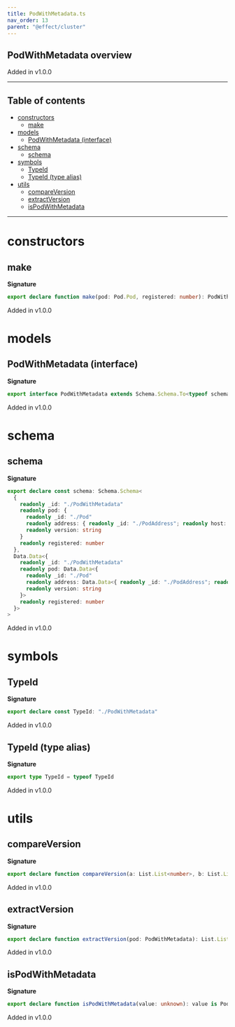```yaml
---
title: PodWithMetadata.ts
nav_order: 13
parent: "@effect/cluster"
---
```


## PodWithMetadata overview

Added in v1.0.0

---

<h2 class="text-delta">Table of contents</h2>

- [constructors](#constructors)
  - [make](#make)
- [models](#models)
  - [PodWithMetadata (interface)](#podwithmetadata-interface)
- [schema](#schema)
  - [schema](#schema-1)
- [symbols](#symbols)
  - [TypeId](#typeid)
  - [TypeId (type alias)](#typeid-type-alias)
- [utils](#utils)
  - [compareVersion](#compareversion)
  - [extractVersion](#extractversion)
  - [isPodWithMetadata](#ispodwithmetadata)

---

# constructors

## make

**Signature**

```ts
export declare function make(pod: Pod.Pod, registered: number): PodWithMetadata
```

Added in v1.0.0

# models

## PodWithMetadata (interface)

**Signature**

```ts
export interface PodWithMetadata extends Schema.Schema.To<typeof schema> {}
```

Added in v1.0.0

# schema

## schema

**Signature**

```ts
export declare const schema: Schema.Schema<
  {
    readonly _id: "./PodWithMetadata"
    readonly pod: {
      readonly _id: "./Pod"
      readonly address: { readonly _id: "./PodAddress"; readonly host: string; readonly port: number }
      readonly version: string
    }
    readonly registered: number
  },
  Data.Data<{
    readonly _id: "./PodWithMetadata"
    readonly pod: Data.Data<{
      readonly _id: "./Pod"
      readonly address: Data.Data<{ readonly _id: "./PodAddress"; readonly host: string; readonly port: number }>
      readonly version: string
    }>
    readonly registered: number
  }>
>
```

Added in v1.0.0

# symbols

## TypeId

**Signature**

```ts
export declare const TypeId: "./PodWithMetadata"
```

Added in v1.0.0

## TypeId (type alias)

**Signature**

```ts
export type TypeId = typeof TypeId
```

Added in v1.0.0

# utils

## compareVersion

**Signature**

```ts
export declare function compareVersion(a: List.List<number>, b: List.List<number>): 0 | 1 | -1
```

Added in v1.0.0

## extractVersion

**Signature**

```ts
export declare function extractVersion(pod: PodWithMetadata): List.List<number>
```

Added in v1.0.0

## isPodWithMetadata

**Signature**

```ts
export declare function isPodWithMetadata(value: unknown): value is PodWithMetadata
```

Added in v1.0.0
